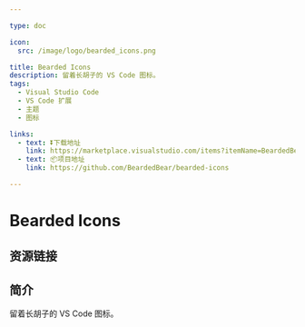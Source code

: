 ```yaml
---

type: doc

icon:
  src: /image/logo/bearded_icons.png

title: Bearded Icons
description: 留着长胡子的 VS Code 图标。
tags:
  - Visual Studio Code
  - VS Code 扩展
  - 主题
  - 图标

links:
  - text: ⏬下载地址
    link: https://marketplace.visualstudio.com/items?itemName=BeardedBear.beardedicons
  - text: 📦项目地址
    link: https://github.com/BeardedBear/bearded-icons

---
```


<ShowLogo />

# Bearded Icons

<ShowTags />

<ShowBreadcrumb />

## 资源链接

<ShowLinks />

## 简介

留着长胡子的 VS Code 图标。
